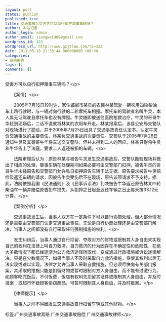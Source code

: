 ```yaml
---
layout: post
status: publish
published: true
title: 交通事故后受害方可以自行扣押肇事车辆吗？
author: 本站记者
author_login: admin
author_email: jiangwei909@gmail.com
wordpress_id: 323
wordpress_url: http://www.gzjtlaw.com/?p=323
date: 2011-05-18 21:30:44.000000000 +08:00
categories:
- 经典案例
tags: []
comments: []
---
```

<p>受害方可以自行扣押肇事车辆吗？<&#47;p><p>　　【案情】<&#47;p><p>　　2005年7月16日19时许，家住邯郸市某县的农民林某驾驶一辆农用四轮柴油车上路行驶时，与一辆对向行驶的二轮摩托车相撞。摩托车的驾驶者名叫牛灵，本人属无证驾驶且摩托车也没有牌照。牛灵随即被送往医院抢救治疗，牛灵的哥哥牛华赶到现场后，二话不说就将林某的农用车开走。林某报案后，该县公安局交警队对现场进行了勘验，并于2005年7月25日出具了交通事故责任认定书，认定牛灵负交通事故的主要责任，林某负交通事故的次要责任。交警队于2005年7月26日通知牛灵及其哥哥牛华将车送交交警队，但并未得到二人的回应。林某只得将牛灵和牛华告上了法庭，要求二人返还被扣的车辆。<&#47;p><p>　　法院审理后认为：原告林某与被告牛灵发生交通事故后，交警队勘验现场并做出了相应的处理，肇事车辆在处理期间如果必要可由交警部门扣押。被告牛灵的哥哥牛华未经原告和交警部门允许私自扣押原告车辆于法无据。原告要求被告牛灵赔偿及返还车辆的请求，因被告牛灵受伤后不在现场，原告该项请求不予支持。据此，法院依照我国《民法通则》及《民事诉讼法》判决被告牛华返还原告林某四轮柴油车一辆并赔偿原告扣车损失，从扣押之日起至返还车辆之日止每天按33.12元计算。<&#47;p><p>　　【案例分析】<&#47;p><p>　　交通事故发生后，当事人双方在一定条件下可以自行协商处理，但大部分情况还是需要由交警部门认定交通事故责任。无论是自行协商处理还是由交警部门解决，当事人之间都没有自行采取任何强制措施的权利。<&#47;p><p>　　发生纠纷后，当事人通过自行扣留、夺取对方的财物或限制其人身自由来实现自己的权利在法律上叫自力救济。自力救济的行为因存在不确定性和危险性，在绝大多数情况下都已经逐渐为公力救济途径所取代，变成通过行政措施或诉讼途径解决。只是在少数情况下，如果当事人不及时采取自力救济措施，将使其权利以后无法实现或难以实现，法律才允许当事人采取自救措施，但必须尽快向有关部门报案，其采取的措施只能是扣留财物或暂时限制对方人身自由，而不能有过激行为。如顾客吃完饭后，不付饭费，饭店有权利先扣留其证件或限制其人身自由，并及时报案；或超市怀疑顾客偷窃商品，可暂时限制其人身自由，并及时报案。<&#47;p><p>　　【律师提示】<&#47;p><p>　　当事人之间不得因发生交通事故自行扣留车辆或其他财物。<&#47;p><br&#47;><p>标签:广州交通事故索赔 广州交通事故赔偿 广州交通事故律师<&#47;p>
